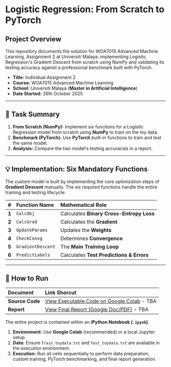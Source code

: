 # Logistic Regression: From Scratch to PyTorch

## Project Overview

This repository documents the solution for WOA7015 Advanced Machine Learning, Assignment 2 at Universiti Malaya: implementing Logistic Regression's Gradient Descent from scratch using NumPy and validating its testing accuracy against a professional benchmark built with PyTorch.

* **Title:** Individual Assignment 2
* **Course:** WOA7015 Advanced Machine Learning
* **School:** Universiti Malaya (**Master in Artificial Intelligence**)
* **Date Started:** 26th October 2025

---

## 🌟 Task Summary

1.  **From Scratch (NumPy):** Implement six functions for a Logistic Regression model from scratch using **NumPy** to train on the toy data.
2.  **Benchmark (PyTorch):** Use **PyTorch** built-in functions to train and test the same model.
3.  **Analysis:** Compare the two model's testing accuracies in a report.

---

## 💡 Implementation: Six Mandatory Functions

The custom model is built by implementing the core optimization steps of **Gradient Descent** manually. The six required functions handle the entire training and testing lifecycle:

| # | Function Name | Mathematical Role |
| :---: | :--- | :--- |
| **1** | `CalcObj` | Calculates **Binary Cross-Entropy Loss** |
| **2** | `CalcGrad` | Calculates the **Gradient** |
| **3** | `UpdateParams` | Updates the **Weights** |
| **4** | `CheckConvg` | Determines **Convergence** |
| **5** | `GradientDescent` | The **Main Training Loop** |
| **6** | `PredictLabels` | Calculates **Test Predictions & Errors** |

---

## 💖 How to Run

| Document | Link Shorcut |
| :--- | :--- |
| **Source Code** | [View Executable Code on Google Colab](YOUR_COLAB_NOTEBOOK_LINK_HERE) - TBA|
| **Report** | [View Final Report (Google Doc/PDF)](YOUR_GOOGLE_DOC_OR_PDF_LINK_HERE) - TBA|

The entire project is contained within an **iPython Notebook (`.ipynb`)**.

1.  **Environment:** Use **Google Colab** (recommended) or a local Jupyter setup.
2.  **Data:** Ensure `Train_toydata.txt` and `Test_toydata.txt` are available in the execution environment.
3.  **Execution:** Run all cells sequentially to perform data preparation, custom training, PyTorch benchmarking, and final report generation.
